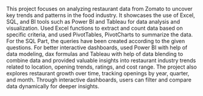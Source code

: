 This project focuses on analyzing restaurant data from Zomato to uncover key trends and patterns in the food industry.
It showcases the use of Excel, SQL, and BI tools such as Power BI and Tableau for data analysis and visualization.
Used Excel functions to extract and count data based on specific criteria, and used PivotTables, PivotCharts to summarize the data.
For the SQL Part, the queries have been created according to the given questions.
For better interactive dashboards, used Power BI with help of data modeling, dax formulas and Tableau with help of data blending to combine data and provided valuable insights into restaurant industry trends related to location, opening trends, ratings, and cost range.
The project also explores restaurant growth over time, tracking openings by year, quarter, and month.
Through interactive dashboards, users can filter and compare data dynamically for deeper insights.
